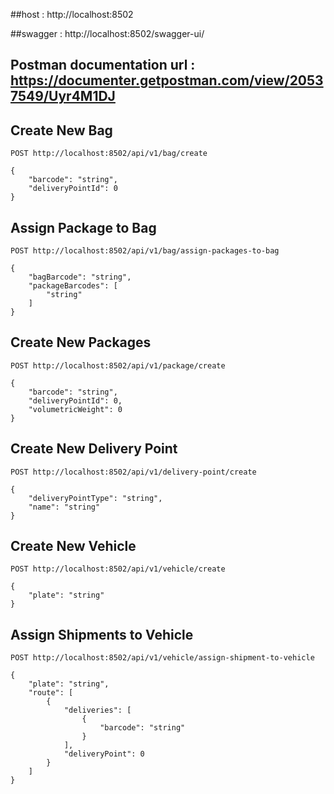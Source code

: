 ##host : http://localhost:8502

##swagger : http://localhost:8502/swagger-ui/

## Postman documentation url : https://documenter.getpostman.com/view/20537549/Uyr4M1DJ

## Create New Bag 
```
POST http://localhost:8502/api/v1/bag/create

{
    "barcode": "string",
    "deliveryPointId": 0
}
```
## Assign Package to Bag

```
POST http://localhost:8502/api/v1/bag/assign-packages-to-bag

{
    "bagBarcode": "string",
    "packageBarcodes": [
        "string"
    ]
}

```
## Create New Packages
```
POST http://localhost:8502/api/v1/package/create

{
    "barcode": "string",
    "deliveryPointId": 0,
    "volumetricWeight": 0
}

```

## Create New Delivery Point
```
POST http://localhost:8502/api/v1/delivery-point/create

{
    "deliveryPointType": "string",
    "name": "string"
}

```

## Create New Vehicle
```
POST http://localhost:8502/api/v1/vehicle/create

{
    "plate": "string"
}

```

## Assign Shipments to Vehicle
```
POST http://localhost:8502/api/v1/vehicle/assign-shipment-to-vehicle

{
    "plate": "string",
    "route": [
        {
            "deliveries": [
                {
                    "barcode": "string"
                }
            ],
            "deliveryPoint": 0
        }
    ]
}

```